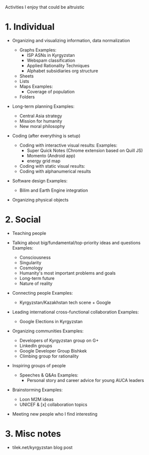 Activities I enjoy that could be altruistic

# 1. Individual

- Organizing and visualizing information, data normalization
  - Graphs
    Examples:
    - ISP ASNs in Kyrgyzstan
    - Webspam classification
    - Applied Rationality Techniques
    - Alphabet subsidiaries org structure
  - Sheets
  - Lists
  - Maps
    Examples:
    - Coverage of population
  - Folders
  
- Long-term planning
  Examples:
  - Central Asia strategy
  - Mission for humanity
  - New moral philosophy
  
- Coding (after everything is setup)
  - Coding with interactive visual results:
    Examples: 
    - Super Quick Notes (Chrome extension based on Quill JS)
    - Momento (Android app)
    - energy grid map
  - Coding with static visual results:
  - Coding with alphanumerical results
  
- Software design
  Examples:
  - Bilim and Earth Engine integration
  
- Organizing physical objects

# 2. Social

- Teaching people

- Talking about big/fundamental/top-priority ideas and questions
  Examples:
  - Consciousness
  - Singularity
  - Cosmology
  - Humanity's most important problems and goals
  - Long-term future
  - Nature of reality

- Connecting people
  Examples:
  - Kyrgyzstan/Kazakhstan tech scene + Google

- Leading international cross-functional collaboration
  Examples:
  - Google Elections in Kyrgyzstan

- Organizing communities
  Examples:
  - Developers of Kyrgyzstan group on G+
  - LinkedIn groups
  - Google Developer Group Bishkek
  - Climbing group for rationality

- Inspiring groups of people
  - Speeches & Q&As
    Examples:
    - Personal story and career advice for young AUCA leaders

- Brainstorming
  Examples:
  - Loon M2M ideas
  - UNICEF & [x] collaboration topics
- Meeting new people who I find interesting

# 3. Misc notes

- tilek.net/kyrgyzstan blog post
